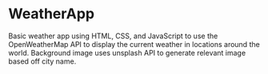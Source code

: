 # WeatherApp
Basic weather app using HTML, CSS, and JavaScript to use the OpenWeatherMap API to display the current weather in locations around the world.
Background image uses unsplash API to generate relevant image based off city name.
